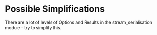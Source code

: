 # Possible Simplifications

There are a lot of levels of Options and Results in the stream_serialisation module - try to
simplify this.
